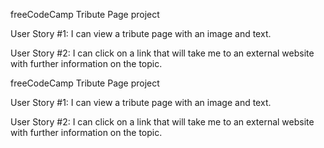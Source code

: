 freeCodeCamp Tribute Page project

User Story #1: I can view a tribute page with an image and text.

User Story #2: I can click on a link that will take me to an external website with further information on the topic.

freeCodeCamp Tribute Page project

User Story #1: I can view a tribute page with an image and text.

User Story #2: I can click on a link that will take me to an external website with further information on the topic.
